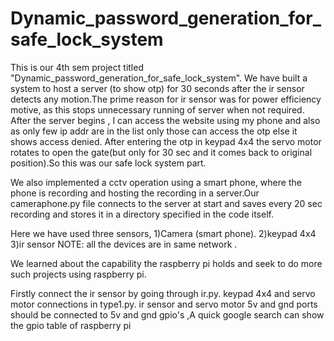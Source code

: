 # Dynamic_password_generation_for_safe_lock_system

This is our 4th sem project titled "Dynamic_password_generation_for_safe_lock_system". We have built a system to host a server (to show otp) for 30 seconds after the ir sensor detects any motion.The prime reason for ir sensor was for power efficiency motive, as this stops unnecessary running of server when not required. After the server begins , I can access the website using my phone and also as only few ip addr are in the list only those can access the otp else it shows access denied. After entering the otp in keypad 4x4 the servo motor rotates to open the gate(but only for 30 sec and it comes back to original position).So this was our safe lock system part.

We also implemented a cctv operation using a smart phone, where the phone is recording and hosting the recording in a server.Our cameraphone.py file connects to the server at start and saves every 20 sec recording and stores it in a directory specified in the code itself.

Here we have used three sensors,
1)Camera (smart phone).
2)keypad 4x4
3)ir sensor
NOTE: all the devices are in same network .

We learned about the capability the raspberry pi holds and seek to do more such projects using raspberry pi.

Firstly connect the ir sensor by going through ir.py. keypad 4x4 and servo motor connections in type1.py. ir sensor and servo motor 5v and gnd ports should be connected to 5v and gnd gpio's ,A quick google search can show the gpio table of raspberry pi
